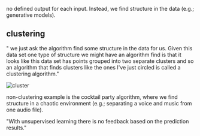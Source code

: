 no defined output for each input. Instead, we find structure in the data (e.g.; generative models).

## clustering
" we just ask the algorithm find some structure in the data for us. Given this data set one type of structure we might have an algorithm find is that it looks like this data set has points grouped into two separate clusters and so an algorithm that finds clusters like the ones I've just circled is called a clustering algorithm."

![cluster](https://i.gyazo.com/834974526b69910a84795a089fe7bd01.png)

non-clustering example is the cocktail party algorithm, where we find structure in a chaotic environment (e.g.; separating a voice and music from one audio file).

"With unsupervised learning there is no feedback based on the prediction results."
